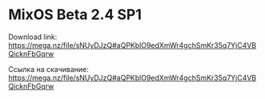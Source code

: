 # MixOS Beta 2.4 SP1
Download link: https://mega.nz/file/sNUyDJzQ#aQPKblO9edXmWr4gchSmKr35q7YjC4VBQicknFbGqrw

Ссылка на скачивание: https://mega.nz/file/sNUyDJzQ#aQPKblO9edXmWr4gchSmKr35q7YjC4VBQicknFbGqrw
